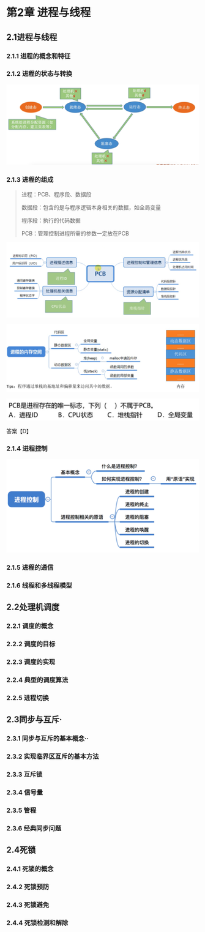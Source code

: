 # 第2章 进程与线程
## 2.1进程与线程
### 2.1.1 进程的概念和特征
### 2.1.2 进程的状态与转换

<img src="images/image-20230615172917549.png" alt="image-20230615172917549" style="zoom:50%;" />

### 2.1.3 进程的组成

> 进程：PCB、程序段、数据段
>
> 数据段：包含的是与程序逻辑本身相关的数据，如全局变量
>
> 程序段：执行的代码数据
>
> PCB：管理控制进程所需的参数一定放在PCB

<img src="images/image-20230615171855806.png" alt="image-20230615171855806" style="zoom:50%;" />

![image-20230615172435470](images/image-20230615172435470.png)

<img src="images/image-20230615172553504.png" alt="image-20230615172553504" style="zoom:50%;" />



答案【D】





### 2.1.4 进程控制

<img src="images/image-20230615192334755.png" alt="image-20230615192334755" style="zoom:50%;" />



### 2.1.5 进程的通信
### 2.1.6 线程和多线程模型
## 2.2处理机调度
### 2.2.1 调度的概念
### 2.2.2 调度的目标
### 2.2.3 调度的实现
### 2.2.4 典型的调度算法
### 2.2.5 进程切换
## 2.3同步与互斥·
### 2.3.1 同步与互斥的基本概念··
### 2.3.2 实现临界区互斥的基本方法
### 2.3.3 互斥锁
### 2.3.4 信号量
### 2.3.5 管程
### 2.3.6 经典同步问题
## 2.4死锁
### 2.4.1 死锁的概念
### 2.4.2 死锁预防
### 2.4.3 死锁避免
### 2.4.4 死锁检测和解除





